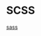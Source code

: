 # SCSS

[sass](https://sass-lang.com/documentation/)

<div class="w-full flex p-4 bg-gray-50 rounded gap-4">
  <div class="size-12 rounded bg-red-500"></div>
  <div class="size-12 rounded bg-red-500"></div>
  <div class="size-12 rounded bg-red-500"></div>
  <div class="size-12 rounded bg-red-500 ml-auto"></div>
</div>
